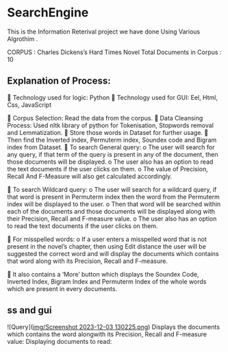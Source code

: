 # SearchEngine
This is the Information Reterival project we have done Using Various Algrothim .

 CORPUS : Charles Dickens’s Hard Times Novel
 Total Documents in Corpus : 10


## Explanation of Process:
 Technology used for logic: Python
 Technology used for GUI: Eel, Html, Css, JavaScript

  Corpus Selection: Read the data from the corpus.
  Data Cleansing Process: Used nltk library of python for
Tokenisation, Stopwords removal and Lemmatization.
  Store those words in Dataset for further usage.
  Then find the Inverted index, Permuterm index, Soundex code
and Bigram index from Dataset.
  To search General query:
o The user will search for any query, if that term of the
query is present in any of the document, then those
documents will be displayed.
o The user also has an option to read the text documents if
the user clicks on them. 
o The value of Precision, Recall And F-Measure will also
get calculated accordingly.


  To search Wildcard query:
o The user will search for a wildcard query, if that word is
present in Permuterm index then the word from the
Permuterm index will be displayed to the user. 
o Then that word will be searched within each of the
documents and those documents will be displayed along
with their Precision, Recall and F-measure value. 
o The user also has an option to read the text documents if
the user clicks on them. 

  For misspelled words:
o If a user enters a misspelled word that is not present in
the novel’s chapter, then using Edit distance the user will
be suggested the correct word and will display the
documents which contains that word along with its
Precision, Recall and F-measure.

 It also contains a ‘More’ button which displays the Soundex
Code, Inverted Index, Bigram Index and Permuterm Index of
the whole words which are present in every documents.

## ss and gui
 ![Query]([img/Screenshot 2023-12-03 130225.png](https://github.com/ShubhamMandal07/SearchEngine/edit/main/README.md))
 Displays the documents which contains the word alongwith its Precision, Recall and F-measure value:
 Displaying documents to read:
